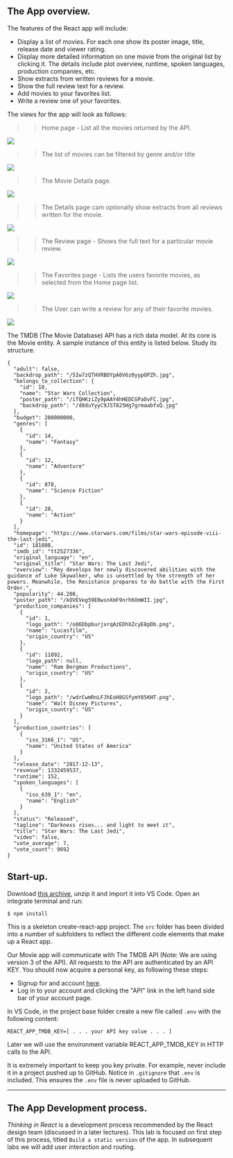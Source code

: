 ## The App overview.

The features of the React app will include:

+ Display a list of movies. For each one show its poster image, title, release date and viewer rating.
+ Display more detailed information on one movie from the original list by clicking it. The details include plot overview, runtime, spoken languages, production companies, etc.
+ Show extracts from written reviews for a movie.
+ Show the full review text for a review.
+ Add movies to your favorites list.
+ Write a review one of your favorites.

The views for the app will look as follows:

>> Home page - List all the movies returned by the API.

![][home]

>> The list of movies can be filtered by genre and/or title

![][filtering]

>> The Movie Details page.

![][details]

>> The Details page cam optionally show extracts from all reviews written for the movie.

![][extracts]

>> The Review page - Shows the full text for a particular movie  review.

![][review]

>> The Favorites page - Lists the users favorite movies, as selected from the Home page list.

![][favorites]

>> The User can write a review for any of their favorite movies.

![][form]

The TMDB (The Movie Database) API has a rich data model. At its core is the Movie entity. A sample instance of this entity is listed below. Study its structure.
~~~
{
  "adult": false,
  "backdrop_path": "/5Iw7zQTHVRBOYpA0V6z0yypOPZh.jpg",
  "belongs_to_collection": {
    "id": 10,
    "name": "Star Wars Collection",
    "poster_path": "/iTQHKziZy9pAAY4hHEDCGPaOvFC.jpg",
    "backdrop_path": "/d8duYyyC9J5T825Hg7grmaabfxQ.jpg"
  },
  "budget": 200000000,
  "genres": [
    {
      "id": 14,
      "name": "Fantasy"
    },
    {
      "id": 12,
      "name": "Adventure"
    },
    {
      "id": 878,
      "name": "Science Fiction"
    },
    {
      "id": 28,
      "name": "Action"
    }
  ],
  "homepage": "https://www.starwars.com/films/star-wars-episode-viii-the-last-jedi",
  "id": 181808,
  "imdb_id": "tt2527336",
  "original_language": "en",
  "original_title": "Star Wars: The Last Jedi",
  "overview": "Rey develops her newly discovered abilities with the guidance of Luke Skywalker, who is unsettled by the strength of her powers. Meanwhile, the Resistance prepares to do battle with the First Order.",
  "popularity": 44.208,
  "poster_path": "/kOVEVeg59E0wsnXmF9nrh6OmWII.jpg",
  "production_companies": [
    {
      "id": 1,
      "logo_path": "/o86DbpburjxrqAzEDhXZcyE8pDb.png",
      "name": "Lucasfilm",
      "origin_country": "US"
    },
    {
      "id": 11092,
      "logo_path": null,
      "name": "Ram Bergman Productions",
      "origin_country": "US"
    },
    {
      "id": 2,
      "logo_path": "/wdrCwmRnLFJhEoH8GSfymY85KHT.png",
      "name": "Walt Disney Pictures",
      "origin_country": "US"
    }
  ],
  "production_countries": [
    {
      "iso_3166_1": "US",
      "name": "United States of America"
    }
  ],
  "release_date": "2017-12-13",
  "revenue": 1332459537,
  "runtime": 152,
  "spoken_languages": [
    {
      "iso_639_1": "en",
      "name": "English"
    }
  ],
  "status": "Released",
  "tagline": "Darkness rises... and light to meet it",
  "title": "Star Wars: The Last Jedi",
  "video": false,
  "vote_average": 7,
  "vote_count": 9692
}
~~~

## Start-up.

Download [this archive][start], unzip it and import it into VS Code. Open an integrate terminal and run:
~~~
$ npm install
~~~
This is a skeleton create-react-app project. The `src` folder has been divided into  a number of subfolders to reflect the different code elements that make up a React app.

Our Movie app will communicate with The TMDB API (Note: We are using version 3 of the API). All requests to the API are authenticated by an API KEY. You should now acquire a personal key, as following these steps:

+ Signup for and account [here][signup]. 
+ Log in to your account and clicking the "API" link in the left hand side bar of your account page.

In VS Code, in the project base folder create a new file called `.env` with the following content:
~~~
REACT_APP_TMDB_KEY=[ . . . your API key value . . . ]
~~~
Later we will use the environment variable REACT_APP_TMDB_KEY in HTTP calls to the API. 

It is extremely important to keep you key private. For example, never include it in a project pushed up to GitHub. Notice in `.gitignore` that `.env` is included. This ensures the `.env` file is never uploaded to GitHub.

-------------------------

## The App Development process.

*Thinking in React* is a development process recommended by the React design team (discussed in a later lectures). This lab is focused on first step of this process, titled `Build a static version` of the app. In subsequent labs we will add user interaction and routing. 
 
[start]: ./archives/start.zip
[signup]: https://www.themoviedb.org/account/signup

[tmdb]: https://developers.themoviedb.org/3/getting-started/introduction
[home]: ./img/home.png
[filtering]: ./img/filtering.png
[details]: ./img/details.png
[extracts]: ./img/extracts.png
[review]: ./img/review.png
[favorites]: ./img/favorites.png
[form]: ./img/form.png